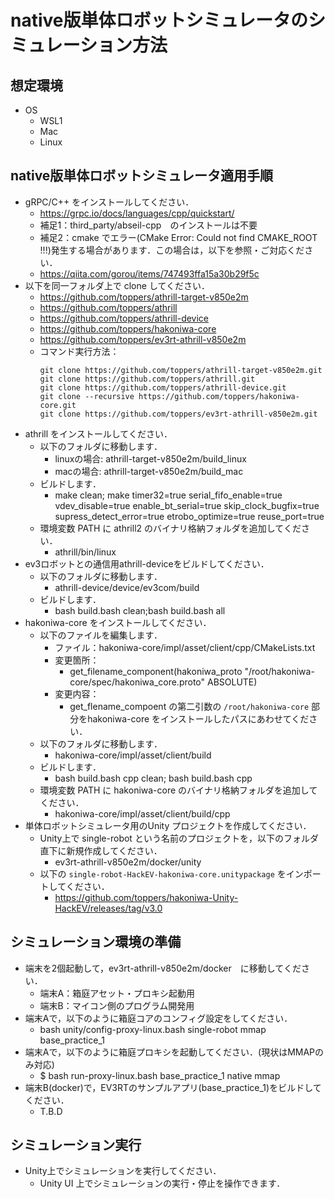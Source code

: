 # native版単体ロボットシミュレータのシミュレーション方法
## 想定環境
 * OS
   * WSL1
   * Mac
   * Linux

## native版単体ロボットシミュレータ適用手順
* gRPC/C++ をインストールしてください．
   * https://grpc.io/docs/languages/cpp/quickstart/
   * 補足1：third_party/abseil-cpp　のインストールは不要
   * 補足2：cmake でエラー(CMake Error: Could not find CMAKE_ROOT !!!)発生する場合があります．この場合は，以下を参照・ご対応ください．
   * https://qiita.com/gorou/items/747493ffa15a30b29f5c
* 以下を同一フォルダ上で clone してください．
   * https://github.com/toppers/athrill-target-v850e2m
   * https://github.com/toppers/athrill
   * https://github.com/toppers/athrill-device
   * https://github.com/toppers/hakoniwa-core
   * https://github.com/toppers/ev3rt-athrill-v850e2m
   * コマンド実行方法：
      ```
      git clone https://github.com/toppers/athrill-target-v850e2m.git
      git clone https://github.com/toppers/athrill.git
      git clone https://github.com/toppers/athrill-device.git
      git clone --recursive https://github.com/toppers/hakoniwa-core.git
      git clone https://github.com/toppers/ev3rt-athrill-v850e2m.git
      ```
* athrill をインストールしてください．
   * 以下のフォルダに移動します．
     * linuxの場合: athrill-target-v850e2m/build_linux
     * macの場合: athrill-target-v850e2m/build_mac
   * ビルドします．
     * make clean; make timer32=true serial_fifo_enable=true vdev_disable=true enable_bt_serial=true skip_clock_bugfix=true supress_detect_error=true etrobo_optimize=true reuse_port=true
   * 環境変数 PATH に athrill2 のバイナリ格納フォルダを追加してください．
     * athrill/bin/linux
* ev3ロボットとの通信用athrill-deviceをビルドしてください．
   * 以下のフォルダに移動します．
     * athrill-device/device/ev3com/build
   * ビルドします．
     * bash build.bash clean;bash build.bash all
* hakoniwa-core をインストールしてください．
   * 以下のファイルを編集します．
     * ファイル：hakoniwa-core/impl/asset/client/cpp/CMakeLists.txt
     * 変更箇所：
       * get_filename_component(hakoniwa_proto "/root/hakoniwa-core/spec/hakoniwa_core.proto" ABSOLUTE)
     * 変更内容：
       * get_flename_compoent の第二引数の `/root/hakoniwa-core` 部分をhakoniwa-core をインストールしたパスにあわせてください．
   * 以下のフォルダに移動します．
     * hakoniwa-core/impl/asset/client/build
   * ビルドします．
     * bash build.bash cpp clean; bash build.bash cpp
   * 環境変数 PATH に hakoniwa-core のバイナリ格納フォルダを追加してください．
     * hakoniwa-core/impl/asset/client/build/cpp
* 単体ロボットシミュレータ用のUnity プロジェクトを作成してください．
   * Unity上で single-robot という名前のプロジェクトを，以下のフォルダ直下に新規作成してください．
     * ev3rt-athrill-v850e2m/docker/unity
   * 以下の `single-robot-HackEV-hakoniwa-core.unitypackage` をインポートしてください．
     * https://github.com/toppers/hakoniwa-Unity-HackEV/releases/tag/v3.0

## シミュレーション環境の準備
* 端末を2個起動して，ev3rt-athrill-v850e2m/docker　に移動してください．
   * 端末A：箱庭アセット・プロキシ起動用
   * 端末B：マイコン側のプログラム開発用
* 端末Aで，以下のように箱庭コアのコンフィグ設定をしてください．
   * bash unity/config-proxy-linux.bash single-robot mmap base_practice_1
* 端末Aで，以下のように箱庭プロキシを起動してください．(現状はMMAPのみ対応)
   * $ bash run-proxy-linux.bash base_practice_1 native mmap
* 端末B(docker)で，EV3RTのサンプルアプリ(base_practice_1)をビルドしてください．
   * T.B.D

## シミュレーション実行
* Unity上でシミュレーションを実行してください．
  * Unity UI 上でシミュレーションの実行・停止を操作できます．
